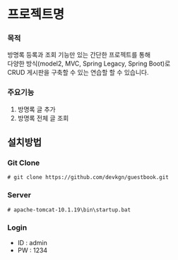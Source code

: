 # 프로젝트명

### 목적
방명록 등록과 조회 기능만 있는 간단한 프로젝트를 통해<br>
다양한 방식(model2, MVC, Spring Legacy, Spring Boot)로<br>
CRUD 게시판을 구축할 수 있는 연습할 할 수 있습니다. 

### 주요기능
1. 방명록 글 추가
2. 방명록 전체 글 조회

## 설치방법
### Git Clone
```
# git clone https://github.com/devkgn/guestbook.git
```
### Server
```
# apache-tomcat-10.1.19\bin\startup.bat
```
### Login
- ID : admin
- PW : 1234





